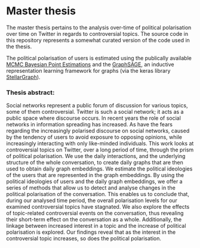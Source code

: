# Master thesis 
The master thesis pertains to the analysis over-time of political polarisation over time on Twitter in regards to controversial topics. The source code in this repository represents a somewhat curated version of the code used in the thesis.   

The political polarisation of users is estimated using the publically available [MCMC Bayesian Point Estimations](https://github.com/pablobarbera/twitter_ideology) and the [GraphSAGE](http://snap.stanford.edu/graphsage/), an inductive representation learning framework for graphs (via the keras library [StellarGraph](https://github.com/stellargraph/stellargraph)).   


### Thesis abstract:
Social networks represent a public forum of discussion for various topics, some of them controversial.
Twitter is such a social network; it acts as a public space where discourse occurs. In recent years
the role of social networks in information spreading has increased. As have the fears regarding
the increasingly polarised discourse on social networks, caused by the tendency of users to avoid
exposure to opposing opinions, while increasingly interacting with only like-minded individuals.
This work looks at controversial topics on Twitter, over a long period of time, through the prism
of political polarisation. We use the daily interactions, and the underlying structure of the whole
conversation, to create daily graphs that are then used to obtain daily graph embeddings. We
estimate the political ideologies of the users that are represented in the graph embeddings. By
using the political ideologies of users and the daily graph embeddings, we offer a series of methods
that allow us to detect and analyse changes in the political polarisation of the conversation. This
enables us to conclude that, during our analysed time period, the overall polarisation levels for
our examined controversial topics have stagnated. We also explore the effects of topic-related
controversial events on the conversation, thus revealing their short-term effect on the conversation
as a whole. Additionally, the linkage between increased interest in a topic and the increase of
political polarisation is explored. Our findings reveal that as the interest in the controversial topic
increases, so does the political polarisation.
